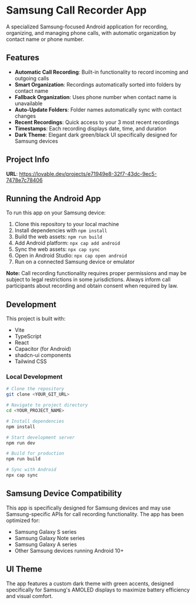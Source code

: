 # Samsung Call Recorder App

A specialized Samsung-focused Android application for recording, organizing, and managing phone calls, with automatic organization by contact name or phone number.

## Features

- **Automatic Call Recording**: Built-in functionality to record incoming and outgoing calls
- **Smart Organization**: Recordings automatically sorted into folders by contact name
- **Fallback Organization**: Uses phone number when contact name is unavailable
- **Auto-Update Folders**: Folder names automatically sync with contact changes
- **Recent Recordings**: Quick access to your 3 most recent recordings
- **Timestamps**: Each recording displays date, time, and duration
- **Dark Theme**: Elegant dark green/black UI specifically designed for Samsung devices

## Project Info

**URL**: https://lovable.dev/projects/e71949e8-32f7-43dc-9ec5-7478e7c78406

## Running the Android App

To run this app on your Samsung device:

1. Clone this repository to your local machine
2. Install dependencies with `npm install`
3. Build the web assets: `npm run build`
4. Add Android platform: `npx cap add android`
5. Sync the web assets: `npx cap sync`
6. Open in Android Studio: `npx cap open android`
7. Run on a connected Samsung device or emulator

**Note:** Call recording functionality requires proper permissions and may be subject to legal restrictions in some jurisdictions. Always inform call participants about recording and obtain consent when required by law.

## Development

This project is built with:

- Vite
- TypeScript
- React
- Capacitor (for Android)
- shadcn-ui components
- Tailwind CSS

### Local Development

```sh
# Clone the repository
git clone <YOUR_GIT_URL>

# Navigate to project directory
cd <YOUR_PROJECT_NAME>

# Install dependencies
npm install

# Start development server
npm run dev

# Build for production
npm run build

# Sync with Android
npx cap sync
```

## Samsung Device Compatibility

This app is specifically designed for Samsung devices and may use Samsung-specific APIs for call recording functionality. The app has been optimized for:

- Samsung Galaxy S series
- Samsung Galaxy Note series
- Samsung Galaxy A series
- Other Samsung devices running Android 10+

## UI Theme

The app features a custom dark theme with green accents, designed specifically for Samsung's AMOLED displays to maximize battery efficiency and visual comfort.
